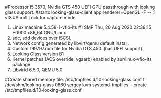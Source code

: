 #Processor i5 3570, Nvidia GTS 450 UEFI GPU passthrough with looking glass support.
#startx looking-glass-client app:renderer=OpenGL -F -- :1 vt8
#Scroll Lock for capture mode
1. Linux machine 5.4.58-1-vfio-lts #1 SMP Thu, 20 Aug 2020 22:38:15 +0000 x86_64 GNU/Linux
2. sdc, sdd devices over iSCSI.
3. Network config generated by libvirt/qemu default install.
4. Custom 199797.rom file for Nvidia GTS 450. (has UEFI support)
5. Looking Glass version B1
6. Kernel patches (ACS override, vgaarb) enabled by aur/linux-vfio-lts package.
7. Libvirtd 6.5.0, QEMU 5.0

#Create shared memory file.
/etc/tmpfiles.d/10-looking-glass.conf
    f	/dev/shm/looking-glass	0660	sergey	kvm
systemd-tmpfiles --create /etc/tmpfiles.d/10-looking-glass.conf
